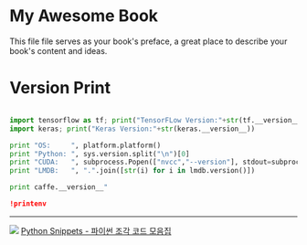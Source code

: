 # My Awesome Book

This file file serves as your book's preface, a great place to describe your book's content and ideas.





# Version Print

```python

import tensorflow as tf; print("TensorFLow Version:"+str(tf.__version__))
import keras; print("Keras Version:"+str(keras.__version__))

print "OS:     ", platform.platform()
print "Python: ", sys.version.split("\n")[0]
print "CUDA:   ", subprocess.Popen(["nvcc","--version"], stdout=subprocess.PIPE).communicate()[0].split("\n")[3]
print "LMDB:   ", ".".join([str(i) for i in lmdb.version()])

print caffe.__version__"

!printenv
```

---
![](https://wikidocs.net/images//book/PythonSnippets_1IAmCXR.jpg)
[Python Snippets - 파이썬 조각 코드 모음집](https://wikidocs.net/book/536)